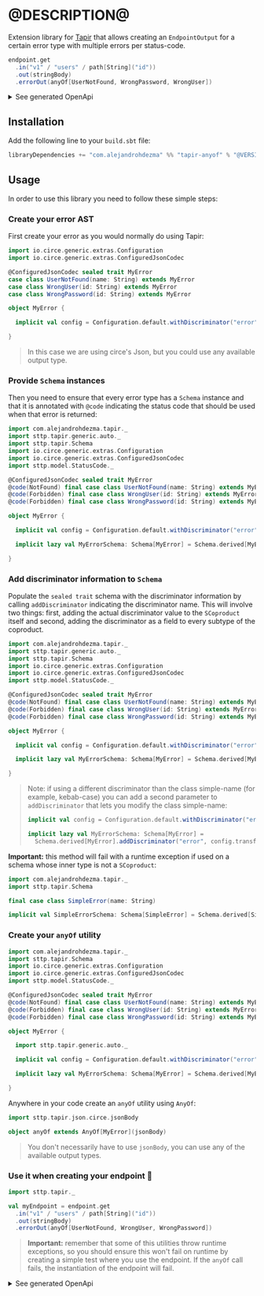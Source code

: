 # @DESCRIPTION@

Extension library for [Tapir](https://github.com/softwaremill/tapir) that allows creating an `EndpointOutput` for a certain error type with multiple errors per status-code.

```scala
endpoint.get
  .in("v1" / "users" / path[String]("id"))
  .out(stringBody)
  .errorOut(anyOf[UserNotFound, WrongPassword, WrongUser])
```

<details><summary>See generated OpenApi</summary>

```yaml
paths:
  /v1/users/{id}:
    get:
      operationId: getV1UsersId
      parameters:
      - name: id
        in: path
        required: true
        schema:
          type: string
      responses:
        '200':
          content:
            text/plain:
              schema:
                type: string
        '403':
          content:
            application/json:
              schema:
                oneOf:
                - $ref: '#/components/schemas/WrongPassword'
                - $ref: '#/components/schemas/WrongUser'
                discriminator:
                  propertyName: error
                  mapping:
                    wrong-password: '#/components/schemas/WrongPassword'
                    wrong-user: '#/components/schemas/WrongUser'
        '404':
          content:
            application/json:
              schema:
                $ref: '#/components/schemas/UserNotFound'
components:
  schemas:
    UserNotFound:
      required:
      - name
      - error
      type: object
      properties:
        name:
          type: string
        error:
          type: string
          enum:
          - user-not-found
    WrongPassword:
      required:
      - id
      - error
      type: object
      properties:
        id:
          type: string
        error:
          type: string
          enum:
          - wrong-password
    WrongUser:
      required:
      - id
      - error
      type: object
      properties:
        id:
          type: string
        error:
          type: string
          enum:
          - wrong-user
```

</details>

## Installation

Add the following line to your `build.sbt` file:

```sbt
libraryDependencies += "com.alejandrohdezma" %% "tapir-anyof" % "@VERSION@")
```

## Usage

In order to use this library you need to follow these simple steps:

### Create your error AST

First create your error as you would normally do using Tapir:

```scala mdoc:reset-object:silent
import io.circe.generic.extras.Configuration
import io.circe.generic.extras.ConfiguredJsonCodec

@ConfiguredJsonCodec sealed trait MyError
case class UserNotFound(name: String) extends MyError
case class WrongUser(id: String) extends MyError
case class WrongPassword(id: String) extends MyError

object MyError {

  implicit val config = Configuration.default.withDiscriminator("error")

}
```

> In this case we are using circe's Json, but you could use any available output type.

### Provide `Schema` instances

Then you need to ensure that every error type has a `Schema` instance and that it is annotated with `@code` indicating the status code that should be used when that error is returned:

```scala mdoc:reset-object:silent
import com.alejandrohdezma.tapir._
import sttp.tapir.generic.auto._
import sttp.tapir.Schema
import io.circe.generic.extras.Configuration
import io.circe.generic.extras.ConfiguredJsonCodec
import sttp.model.StatusCode._

@ConfiguredJsonCodec sealed trait MyError
@code(NotFound) final case class UserNotFound(name: String) extends MyError
@code(Forbidden) final case class WrongUser(id: String) extends MyError
@code(Forbidden) final case class WrongPassword(id: String) extends MyError

object MyError {

  implicit val config = Configuration.default.withDiscriminator("error")

  implicit lazy val MyErrorSchema: Schema[MyError] = Schema.derived[MyError]

}
```

### Add discriminator information to `Schema`

Populate the `sealed trait` schema with the discriminator information by calling `addDiscriminator` indicating the discriminator name. This will involve two things: first, adding the actual discriminator value to the `SCoproduct` itself and second, adding the discriminator as a field to every subtype of the coproduct.

```scala mdoc:reset-object:silent
import com.alejandrohdezma.tapir._
import sttp.tapir.generic.auto._
import sttp.tapir.Schema
import io.circe.generic.extras.Configuration
import io.circe.generic.extras.ConfiguredJsonCodec
import sttp.model.StatusCode._

@ConfiguredJsonCodec sealed trait MyError
@code(NotFound) final case class UserNotFound(name: String) extends MyError
@code(Forbidden) final case class WrongUser(id: String) extends MyError
@code(Forbidden) final case class WrongPassword(id: String) extends MyError

object MyError {

  implicit val config = Configuration.default.withDiscriminator("error")

  implicit lazy val MyErrorSchema: Schema[MyError] = Schema.derived[MyError].addDiscriminator("error")

}
```

> Note: if using a different discriminator than the class simple-name (for example, kebab-case) you can add a second parameter to `addDiscriminator` that lets you modify the class simple-name:
>
> ```scala mdoc:silent
> implicit val config = Configuration.default.withDiscriminator("error").withKebabCaseConstructorNames
>
> implicit lazy val MyErrorSchema: Schema[MyError] =
>   Schema.derived[MyError].addDiscriminator("error", config.transformConstructorNames)
> ```

**Important:** this method will fail with a runtime exception if used on a schema whose inner type is not a `SCoproduct`:

```scala mdoc:reset-object:crash
import com.alejandrohdezma.tapir._
import sttp.tapir.Schema

final case class SimpleError(name: String)

implicit val SimpleErrorSchema: Schema[SimpleError] = Schema.derived[SimpleError].addDiscriminator("error")
```

### Create your `anyOf` utility

```scala mdoc:reset-object:invisible
import com.alejandrohdezma.tapir._
import sttp.tapir.Schema
import io.circe.generic.extras.Configuration
import io.circe.generic.extras.ConfiguredJsonCodec
import sttp.model.StatusCode._

@ConfiguredJsonCodec sealed trait MyError
@code(NotFound) final case class UserNotFound(name: String) extends MyError
@code(Forbidden) final case class WrongUser(id: String) extends MyError
@code(Forbidden) final case class WrongPassword(id: String) extends MyError

object MyError {

  import sttp.tapir.generic.auto._

  implicit val config = Configuration.default.withDiscriminator("error")

  implicit lazy val MyErrorSchema: Schema[MyError] = Schema.derived[MyError].addDiscriminator("error")

}
```

Anywhere in your code create an `anyOf` utility using `AnyOf`:

```scala mdoc:silent
import sttp.tapir.json.circe.jsonBody

object anyOf extends AnyOf[MyError](jsonBody)
```

> You don't necessarily have to use `jsonBody`, you can use any of the available output types.

### Use it when creating your endpoint :tada:

```scala mdoc:silent
import sttp.tapir._

val myEndpoint = endpoint.get
  .in("v1" / "users" / path[String]("id"))
  .out(stringBody)
  .errorOut(anyOf[UserNotFound, WrongUser, WrongPassword])
```

> **Important:** remember that some of this utilities throw runtime exceptions, so you should ensure this won't fail on runtime by creating a simple test where you use the endpoint. If the `anyOf` call fails, the instantiation of the endpoint will fail.

<details><summary>See generated OpenApi</summary>

```yaml
paths:
  /v1/users/{id}:
    get:
      operationId: getV1UsersId
      parameters:
      - name: id
        in: path
        required: true
        schema:
          type: string
      responses:
        '200':
          content:
            text/plain:
              schema:
                type: string
        '403':
          content:
            application/json:
              schema:
                oneOf:
                - $ref: '#/components/schemas/WrongPassword'
                - $ref: '#/components/schemas/WrongUser'
                discriminator:
                  propertyName: error
                  mapping:
                    wrong-password: '#/components/schemas/WrongPassword'
                    wrong-user: '#/components/schemas/WrongUser'
        '404':
          content:
            application/json:
              schema:
                $ref: '#/components/schemas/UserNotFound'
components:
  schemas:
    UserNotFound:
      required:
      - name
      - error
      type: object
      properties:
        name:
          type: string
        error:
          type: string
          enum:
          - user-not-found
    WrongPassword:
      required:
      - id
      - error
      type: object
      properties:
        id:
          type: string
        error:
          type: string
          enum:
          - wrong-password
    WrongUser:
      required:
      - id
      - error
      type: object
      properties:
        id:
          type: string
        error:
          type: string
          enum:
          - wrong-user
```

</details>